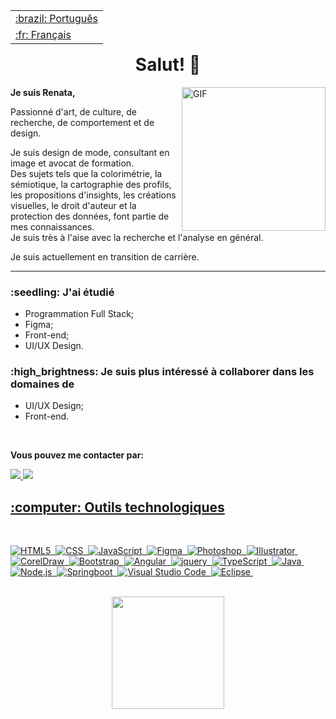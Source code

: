 <table align="right"> 
 <tr><td><a href="https://github.com/Renata-Fernandes/Renata-Fernandes/blob/main/README-br.md">:brazil: Português</a></td></tr>
 <tr><td><a href="https://github.com/Renata-Fernandes/Renata-Fernandes/blob/main/README.md">:fr: Français</a></td></tr>
</table>


<h1 align="center"> Salut! 👋 </h1>

<img align="right" alt="GIF" src="https://user-images.githubusercontent.com/102121775/178090987-f793a7c7-6b18-42b2-9515-3a5cacb50edd.png" width="230px"/>

<p>
<b>Je suis Renata,</b>
<br>

Passionné d'art, de culture, de recherche, de comportement et de design.

Je suis design de mode, consultant en image et avocat de formation.<br>
Des sujets tels que la colorimétrie, la sémiotique, la cartographie des profils, les propositions d'insights, les créations visuelles, le droit d'auteur et la protection des données, font partie de mes connaissances.<br>
Je suis très à l'aise avec la recherche et l'analyse en général.

Je suis actuellement en transition de carrière.
</p>

<hr>


<h3>:seedling: J'ai étudié </h3>

- Programmation Full Stack;
- Figma;
- Front-end;
- UI/UX Design.

<h3>:high_brightness: Je suis plus intéressé à collaborer dans les domaines de </h3>

- UI/UX Design;
- Front-end.

<br>
<p>
  <b>Vous pouvez me contacter par:</b>
  </p>

<p>
  <a href="https://www.linkedin.com/in/renatafcosta/">
		<img src="https://img.shields.io/badge/LinkedIn-0077B5?style=for-the-badge&logo=linkedin&logoColor=white" />
  
  <a href="mailto:re.sourirez@gmail.com">
		<img src="https://img.shields.io/badge/Gmail-D14836?style=for-the-badge&logo=gmail&logoColor=white" />  
 </p>
 </div> 
 
<h2> :computer: Outils technologiques </h2>
<br>

![HTML5](https://img.shields.io/badge/-HTML5-260B02?style=flat&logo=HTML5)&nbsp;
![CSS](https://img.shields.io/badge/-CSS-260B02?style=flat&logo=CSS)&nbsp;
![JavaScript](https://img.shields.io/badge/-JavaScript-260B02?style=flat&logo=javascript)&nbsp;
![Figma](https://img.shields.io/badge/-Figma-260B02?style=flat&logo=figma)&nbsp;
![Photoshop](https://img.shields.io/badge/-Photoshop-260B02?style=flat&logo=photoshop)&nbsp;
![Illustrator](https://img.shields.io/badge/-Illustrator-260B02?style=flat&logo=illustrator)&nbsp;
![CorelDraw](https://img.shields.io/badge/-CorelDraw-260B02?style=flat&logo=coreldraw)&nbsp;
![Bootstrap](https://img.shields.io/badge/-Bootstrap-260B02?style=flat&logo=bootstrap)&nbsp;
![Angular](https://img.shields.io/badge/-Angular-260B02?style=flat&logo=angular)&nbsp;
![jquery](https://img.shields.io/badge/-jquery-260B02?style=flat&logo=jquery)&nbsp;
![TypeScript](https://img.shields.io/badge/-TypeScript-260B02?style=flat&logo=typescript)&nbsp;
![Java](https://img.shields.io/badge/-Java-260B02?style=flat&logo=java&logoColor=007396)&nbsp;
![Node.js](https://img.shields.io/badge/-Node.js-260B02?style=flat&logo=node.js)&nbsp;
![Springboot](https://img.shields.io/badge/-Springboot-260B02?style=flat&logo=springboot)&nbsp;
![Visual Studio Code](https://img.shields.io/badge/-VS%20Code-260B02?style=flat&logo=visual-studio-code)&nbsp;
![Eclipse](https://img.shields.io/badge/-Eclipse-260B02?style=flat&logo=eclipse)&nbsp;

<br>   
 
    
  <div align="center">
  <a href="https://github.com/Renata-Fernandes/Renata-Fernandes">
  <img height="180em" src= "https://github-readme-stats.vercel.app/api/top-langs/?username=Renata-Fernandes&layout=compact&theme=maroongold" />
  </div>
  
  <div>   

